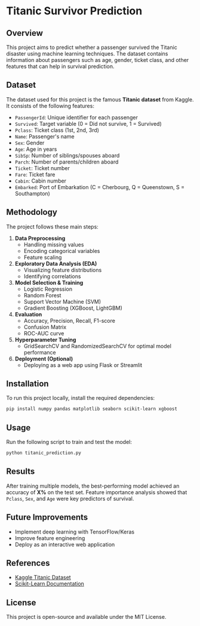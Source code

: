 # Titanic Survivor Prediction

## Overview
This project aims to predict whether a passenger survived the Titanic disaster using machine learning techniques. The dataset contains information about passengers such as age, gender, ticket class, and other features that can help in survival prediction.

## Dataset
The dataset used for this project is the famous **Titanic dataset** from Kaggle. It consists of the following features:
- `PassengerId`: Unique identifier for each passenger
- `Survived`: Target variable (0 = Did not survive, 1 = Survived)
- `Pclass`: Ticket class (1st, 2nd, 3rd)
- `Name`: Passenger's name
- `Sex`: Gender
- `Age`: Age in years
- `SibSp`: Number of siblings/spouses aboard
- `Parch`: Number of parents/children aboard
- `Ticket`: Ticket number
- `Fare`: Ticket fare
- `Cabin`: Cabin number
- `Embarked`: Port of Embarkation (C = Cherbourg, Q = Queenstown, S = Southampton)

## Methodology
The project follows these main steps:
1. **Data Preprocessing**
   - Handling missing values
   - Encoding categorical variables
   - Feature scaling
2. **Exploratory Data Analysis (EDA)**
   - Visualizing feature distributions
   - Identifying correlations
3. **Model Selection & Training**
   - Logistic Regression
   - Random Forest
   - Support Vector Machine (SVM)
   - Gradient Boosting (XGBoost, LightGBM)
4. **Evaluation**
   - Accuracy, Precision, Recall, F1-score
   - Confusion Matrix
   - ROC-AUC curve
5. **Hyperparameter Tuning**
   - GridSearchCV and RandomizedSearchCV for optimal model performance
6. **Deployment (Optional)**
   - Deploying as a web app using Flask or Streamlit

## Installation
To run this project locally, install the required dependencies:
```bash
pip install numpy pandas matplotlib seaborn scikit-learn xgboost
```

## Usage
Run the following script to train and test the model:
```bash
python titanic_prediction.py
```

## Results
After training multiple models, the best-performing model achieved an accuracy of **X%** on the test set. Feature importance analysis showed that `Pclass`, `Sex`, and `Age` were key predictors of survival.

## Future Improvements
- Implement deep learning with TensorFlow/Keras
- Improve feature engineering
- Deploy as an interactive web application

## References
- [Kaggle Titanic Dataset](https://www.kaggle.com/c/titanic)
- [Scikit-Learn Documentation](https://scikit-learn.org/)

## License
This project is open-source and available under the MIT License.

